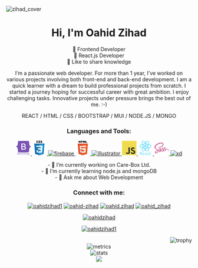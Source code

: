 ![zihad_cover](https://user-images.githubusercontent.com/32256716/147884792-ecb4ed1e-d2be-461b-a463-543f3d1e6cfd.JPG)
<!-- # Hi, I'm Oahid Zihad  -->
<!-- ![hi](https://media1.giphy.com/media/KGMzZvWa5su2O5LCVR/giphy.gif?cid=6c09b952n639fw4431dnjnukl2tiriaxk2gja2y61h6o0srt&rid=giphy.gif&ct=s) -->
<!-- ####  -->
<h1 align="center">Hi, I'm Oahid Zihad</h1>
<p align="center">🥇 Frontend Developer <br/> 🥈 React.js Developer <br/> 🥉 Like to share knowledge</p>
<!-- <p align="center">🥈 React.js Developer</p>
<p align="center">🥉 Like to share knowledge</p> -->

<!-- ####  -->
<!-- ####  -->
<!-- ![Frontend Web Developer](https://media-exp1.licdn.com/dms/image/C5616AQEdk8E1RPIXMg/profile-displaybackgroundimage-shrink_350_1400/0/1618081381333?e=1646870400&v=beta&t=8_2ds8KDIydOc6GyCeNDJaPQdSN28b-H_YBbBwl-cpc) -->

<p align="center">I’m a passionate web developer. For more than 1 year, I’ve worked on various projects involving both front-end and back-end development. I am a quick learner with a dream to build professional projects from scratch. I started a journey hoping for successful career with great ambition. I enjoy challenging tasks. Innovative projects under pressure brings the best out of me. :-)</p>

<p align="center">REACT / HTML / CSS / BOOTSTRAP / MUI / NODE.JS / MONGO</p>

<h3 align="center">Languages and Tools:</h3>
<p align="center"> <a href="https://getbootstrap.com" target="_blank" rel="noreferrer"> <img src="https://raw.githubusercontent.com/devicons/devicon/master/icons/bootstrap/bootstrap-plain-wordmark.svg" alt="bootstrap" width="40" height="40"/> </a> <a href="https://www.w3schools.com/css/" target="_blank" rel="noreferrer"> <img src="https://raw.githubusercontent.com/devicons/devicon/master/icons/css3/css3-original-wordmark.svg" alt="css3" width="40" height="40"/> </a> <a href="https://firebase.google.com/" target="_blank" rel="noreferrer"> <img src="https://www.vectorlogo.zone/logos/firebase/firebase-icon.svg" alt="firebase" width="40" height="40"/> </a> <a href="https://www.w3.org/html/" target="_blank" rel="noreferrer"> <img src="https://raw.githubusercontent.com/devicons/devicon/master/icons/html5/html5-original-wordmark.svg" alt="html5" width="40" height="40"/> </a> <a href="https://www.adobe.com/in/products/illustrator.html" target="_blank" rel="noreferrer"> <img src="https://www.vectorlogo.zone/logos/adobe_illustrator/adobe_illustrator-icon.svg" alt="illustrator" width="40" height="40"/> </a> <a href="https://developer.mozilla.org/en-US/docs/Web/JavaScript" target="_blank" rel="noreferrer"> <img src="https://raw.githubusercontent.com/devicons/devicon/master/icons/javascript/javascript-original.svg" alt="javascript" width="40" height="40"/> </a> <a href="https://reactjs.org/" target="_blank" rel="noreferrer"> <img src="https://raw.githubusercontent.com/devicons/devicon/master/icons/react/react-original-wordmark.svg" alt="react" width="40" height="40"/> </a> <a href="https://sass-lang.com" target="_blank" rel="noreferrer"> <img src="https://raw.githubusercontent.com/devicons/devicon/master/icons/sass/sass-original.svg" alt="sass" width="40" height="40"/> </a> <a href="https://www.adobe.com/products/xd.html" target="_blank" rel="noreferrer"> <img src="https://cdn.worldvectorlogo.com/logos/adobe-xd.svg" alt="xd" width="40" height="40"/> </a> </p>

<p align="center">- 🔭 I’m currently working on Care-Box Ltd. <br/> - 🌱 I’m currently learning node.js and mongoDB <br/> - 💬 Ask me about Web Development</p>
<!-- - 📫 How to reach me: linkedin.com/in/oahid-zihad  -->

<h3 align="center">Connect with me:</h3>
<p align="center">
<a href="https://twitter.com/oahidzihad1" target="blank"><img align="center" src="https://raw.githubusercontent.com/rahuldkjain/github-profile-readme-generator/master/src/images/icons/Social/twitter.svg" alt="oahidzihad1" height="30" width="40" /></a>
<a href="https://linkedin.com/in/oahid-zihad" target="blank"><img align="center" src="https://raw.githubusercontent.com/rahuldkjain/github-profile-readme-generator/master/src/images/icons/Social/linked-in-alt.svg" alt="oahid-zihad" height="30" width="40" /></a>
<a href="https://fb.com/oahid.zihad" target="blank"><img align="center" src="https://raw.githubusercontent.com/rahuldkjain/github-profile-readme-generator/master/src/images/icons/Social/facebook.svg" alt="oahid.zihad" height="30" width="40" /></a>
<a href="https://instagram.com/oahid_zihad" target="blank"><img align="center" src="https://raw.githubusercontent.com/rahuldkjain/github-profile-readme-generator/master/src/images/icons/Social/instagram.svg" alt="oahid_zihad" height="30" width="40" /></a>
</p>

<!-- [<img src='https://cdn.jsdelivr.net/npm/simple-icons@3.0.1/icons/github.svg' alt='github' height='40'>](https://github.com/OahidZihad)  [<img src='https://cdn.jsdelivr.net/npm/simple-icons@3.0.1/icons/linkedin.svg' alt='linkedin' height='40'>](https://www.linkedin.com/in/oahid-zihad/)  [<img src='https://cdn.jsdelivr.net/npm/simple-icons@3.0.1/icons/facebook.svg' alt='facebook' height='40'>](https://www.facebook.com/oahid.zihad)  [<img src='https://cdn.jsdelivr.net/npm/simple-icons@3.0.1/icons/instagram.svg' alt='instagram' height='40'>](https://www.instagram.com/oahid_zihad/)  [<img src='https://cdn.jsdelivr.net/npm/simple-icons@3.0.1/icons/twitter.svg' alt='twitter' height='40'>](https://twitter.com/oahidzihad1)   -->

<p align="center"> <a href="#" target="blank"><img src="https://gpvc.arturio.dev/OahidZihad" alt="oahidzihad" /></a> </p> 

<p align="center"> <a href="https://twitter.com/oahidzihad1" target="blank"><img src="https://img.shields.io/twitter/follow/oahidzihad1?logo=twitter&style=for-the-badge" alt="oahidzihad1" /></a> </p>

<!-- <a href='https://docs.github.com/en/developers'><img src='https://raw.githubusercontent.com/acervenky/animated-github-badges/master/assets/devbadge.gif' width='40' height='40'></a>  -->

<!-- [![trophy](https://github-profile-trophy.vercel.app/?username=OahidZihad&title=Commits,MultiLanguage,Issues&theme=algolia)](https://github.com/ryo-ma/github-profile-trophy) -->

<!-- [![Top Langs](https://github-readme-stats.vercel.app/api/top-langs/?username=OahidZihad&theme=gruvbox)](https://github.com/anuraghazra/github-readme-stats) -->
<!-- [![trophy](https://github-profile-trophy.vercel.app/?username=OahidZihad&title=Commits,MultiLanguage,Issues&theme=algolia)](https://github.com/ryo-ma/github-profile-trophy) -->

<div align="right"><img src="https://github-profile-trophy.vercel.app/?username=OahidZihad&title=Commits,MultiLanguage,Issues&theme=algolia" alt="trophy" /> </div> 

<!-- ![GitHub metrics](https://metrics.lecoq.io/OahidZihad)  -->

<div align="center"><img src="https://metrics.lecoq.io/OahidZihad" alt="metrics" /> </div> 

<!-- ![GitHub stats](https://github-readme-stats.vercel.app/api?username=OahidZihad&show_icons=true&count_private=true&theme=tokyonight)   -->

<div align="center"><img src="https://github-readme-stats.vercel.app/api?username=OahidZihad&show_icons=true&count_private=true&theme=tokyonight" alt="stats" /> </div> 

<!-- ![GitHub streak stats](https://github-readme-streak-stats.herokuapp.com/?user=OahidZihad&theme=radical)   -->

<div align="center"><img src="https://github-readme-streak-stats.herokuapp.com/?user=OahidZihad&theme=radical" /> </div> 
